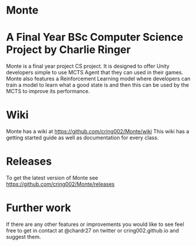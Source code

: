 # Monte
# A Final Year BSc Computer Science Project by Charlie Ringer
Monte is a final year project CS project. It is designed to offer Unity developers simple to use MCTS Agent that they can used in their games. Monte also features a Reinforcement Learning model where developers can train a model to learn what a good state is and then this can be used by the MCTS to improve its performance.

# Wiki
Monte has a wiki at https://github.com/cring002/Monte/wiki
This wiki has a getting started guide as well as documentation for every class.

# Releases
To get the latest version of Monte see https://github.com/cring002/Monte/releases

# Further work
If there are any other features or improvements you would like to see feel free to get in contact at @chardr27 on twitter or cring002.github.io and suggest them. 
